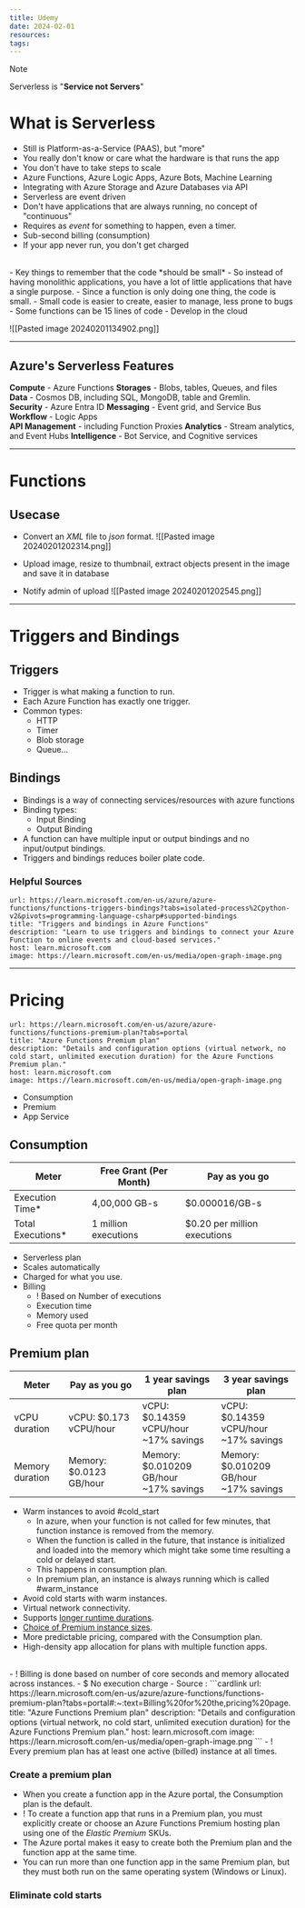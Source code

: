 ```yaml
---
title: Udemy
date: 2024-02-01
resources: 
tags:
---
```


> [!note] 
> Serverless is "**Service not Servers**"
# What is Serverless

- Still is Platform-as-a-Service (PAAS), but "more"
- You really don't know or care what the hardware is that runs the app
- You don't have to take steps to scale
- Azure Functions, Azure Logic Apps, Azure Bots, Machine Learning
- Integrating with Azure Storage and Azure Databases via API
- Serverless are event driven
- Don't have applications that are always running, no concept of "continuous"
- Requires as *event* for something to happen, even a timer.
- Sub-second billing (consumption)
- If your app never run, you don't get charged
<br>
- Key things to remember that the code *should be small*
- So instead of having monolithic applications, you have a lot of little applications that have a single purpose.
- Since a function is only doing one thing, the code is small.
- Small code is easier to create, easier to manage, less prone to bugs
- Some functions can be 15 lines of code 
- Develop in the cloud

![[Pasted image 20240201134902.png]]

---
## Azure's Serverless Features

**Compute** - Azure Functions
**Storages** - Blobs, tables, Queues, and files
**Data** - Cosmos DB, including SQL, MongoDB, table and Gremlin.
<br>
**Security** - Azure Entra ID
**Messaging** - Event grid, and Service Bus
**Workflow** - Logic Apps
<br>
**API Management** - including Function Proxies
**Analytics** - Stream analytics, and Event Hubs
**Intelligence** - Bot Service, and Cognitive services

---
# Functions

## Usecase

- Convert an *XML* file to *json* format.
![[Pasted image 20240201202314.png]]

- Upload image, resize to thumbnail, extract objects present in the image and save it in database
- Notify admin of upload
![[Pasted image 20240201202545.png]]

---
# Triggers and Bindings

## Triggers

- Trigger is what making a function to run.
- Each Azure Function has exactly one trigger.
- Common types:
	- HTTP
	- Timer
	- Blob storage
	- Queue...

## Bindings

- Bindings is a way of connecting services/resources with azure functions
- Binding types:
	- Input Binding
	- Output Binding
- A function can have multiple input or output bindings and no input/output bindings.
- Triggers and bindings reduces boiler plate code.

### Helpful Sources

```cardlink
url: https://learn.microsoft.com/en-us/azure/azure-functions/functions-triggers-bindings?tabs=isolated-process%2Cpython-v2&pivots=programming-language-csharp#supported-bindings
title: "Triggers and bindings in Azure Functions"
description: "Learn to use triggers and bindings to connect your Azure Function to online events and cloud-based services."
host: learn.microsoft.com
image: https://learn.microsoft.com/en-us/media/open-graph-image.png
```

---
# Pricing

```cardlink
url: https://learn.microsoft.com/en-us/azure/azure-functions/functions-premium-plan?tabs=portal
title: "Azure Functions Premium plan"
description: "Details and configuration options (virtual network, no cold start, unlimited execution duration) for the Azure Functions Premium plan."
host: learn.microsoft.com
image: https://learn.microsoft.com/en-us/media/open-graph-image.png
```

- Consumption
- Premium
- App Service

## Consumption

|Meter|Free Grant (Per Month)|Pay as you go|
|---|---|---|
|Execution Time*|4,00,000 GB-s|$0.000016/GB-s|
|Total Executions*|1 million executions|$0.20 per million executions|

- Serverless plan
- Scales automatically
- Charged for what you use.
- Billing
	- ! Based on Number of executions
	- Execution time
	- Memory used
	- Free quota per month

## Premium plan

|Meter|Pay as you go|1 year savings plan|3 year savings plan|
|---|---|---|---|
|vCPU duration|vCPU: $0.173 vCPU/hour|vCPU: $0.14359 vCPU/hour  <br>~17% savings|vCPU: $0.14359 vCPU/hour  <br>~17% savings|
|Memory duration|Memory: $0.0123 GB/hour|Memory: $0.010209 GB/hour  <br>~17% savings|Memory: $0.010209 GB/hour  <br>~17% savings|

- Warm instances to avoid #cold_start
	- In azure, when your function is not called for few minutes, that function instance is removed from the memory.
	- When the function is called in the future, that instance is initialized and loaded into the memory which might take some time resulting a cold or delayed start.
	- This happens in consumption plan.
	- In premium plan, an instance is always running which is called #warm_instance
- Avoid cold starts with warm instances.
- Virtual network connectivity.
- Supports [longer runtime durations](https://learn.microsoft.com/en-us/azure/azure-functions/functions-premium-plan?tabs=portal#longer-run-duration).
- [Choice of Premium instance sizes](https://learn.microsoft.com/en-us/azure/azure-functions/functions-premium-plan?tabs=portal#available-instance-skus).
- More predictable pricing, compared with the Consumption plan.
- High-density app allocation for plans with multiple function apps.
<br>
- ! Billing is done based on number of core seconds and memory allocated across instances.
- $ No execution charge
- Source : 
```cardlink
url: https://learn.microsoft.com/en-us/azure/azure-functions/functions-premium-plan?tabs=portal#:~:text=Billing%20for%20the,pricing%20page.
title: "Azure Functions Premium plan"
description: "Details and configuration options (virtual network, no cold start, unlimited execution duration) for the Azure Functions Premium plan."
host: learn.microsoft.com
image: https://learn.microsoft.com/en-us/media/open-graph-image.png
```
- ! Every premium plan has at least one active (billed) instance at all times.

### Create a premium plan

- When you create a function app in the Azure portal, the Consumption plan is the default.
- ! To create a function app that runs in a Premium plan, you must explicitly create or choose an Azure Functions Premium hosting plan using one of the _Elastic Premium_ SKUs.
- The Azure portal makes it easy to create both the Premium plan and the function app at the same time.
- You can run more than one function app in the same Premium plan, but they must both run on the same operating system (Windows or Linux).

### Eliminate cold starts

